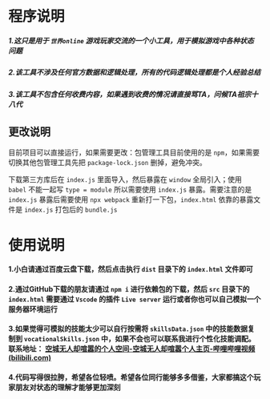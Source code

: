 # 程序说明

##### 1.这只是用于 `世界online` 游戏玩家交流的一个小工具，用于模拟游戏中各种状态问题

##### 2.该工具不涉及任何官方数据和逻辑处理，所有的代码逻辑处理都是个人经验总结

##### 3.该工具不包含任何收费内容，如果遇到收费的情况请直接骂TA，问候TA祖宗十八代



## 更改说明

目前项目可以直接运行，如果需要更改：包管理工具目前使用的是 `npm`，如果需要切换其他包管理工具先把 `package-lock.json` 删掉，避免冲突。

下载第三方库后在 `index.js` 里面导入，然后暴露在 `window` 全局引入；使用 `babel` 不能一起写 `type = module` 所以需要使用 `index.js` 暴露。需要注意的是 `index.js` 暴露后需要使用 `npx webpack` 重新打一下包，`index.html`  依靠的暴露文件是 `index.js` 打包后的 `bundle.js`



# 使用说明

#### 1.小白请通过百度云盘下载，然后点击执行 `dist` 目录下的 `index.html` 文件即可

#### 2.通过GitHub下载的朋友请通过 `npm i` 进行依赖包的下载，然后 `src` 目录下的 `index.html` 需要通过 `Vscode` 的插件 `Live server` 运行或者你也可以自己模拟一个服务器环境运行

#### 3.如果觉得可模拟的技能太少可以自行按需将 `skillsData.json` 中的技能数据复制到 `vocationalSkills.json` 中，如果不会也可以联系我进行个性化技能调配。联系地址： [空城无人却喧嚣的个人空间-空城无人却喧嚣个人主页-哔哩哔哩视频 (bilibili.com)](https://space.bilibili.com/506758065?spm_id_from=333.1007.0.0) 

#### 4.代码写得很拉胯，希望各位轻喷。希望各位同行能够多多借鉴，大家都搞这个玩家朋友对状态的理解才能够更加深刻